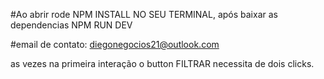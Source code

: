 #Ao abrir rode NPM INSTALL NO SEU TERMINAL, após baixar as dependencias NPM RUN DEV

#email de contato: diegonegocios21@outlook.com

as vezes na primeira interação o button FILTRAR necessita de dois clicks.
